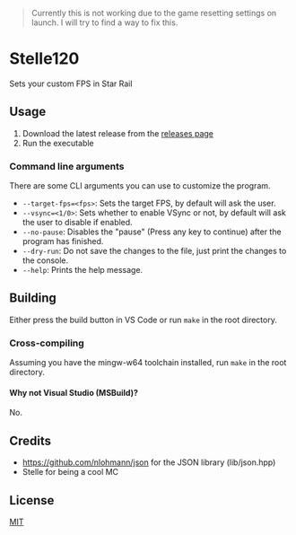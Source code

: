 > Currently this is not working due to the game resetting settings on launch. I will try to find a way to fix this.

# Stelle120

Sets your custom FPS in Star Rail

## Usage

1. Download the latest release from the [releases page](https://github.com/teppyboy/stelle120/releases)
2. Run the executable

### Command line arguments

There are some CLI arguments you can use to customize the program.

+ `--target-fps=<fps>`: Sets the target FPS, by default will ask the user.
+ `--vsync=<1/0>`: Sets whether to enable VSync or not, by default will ask the user to disable if enabled.
+ `--no-pause`: Disables the "pause" (Press any key to continue) after the program has finished.
+ `--dry-run`: Do not save the changes to the file, just print the changes to the console.
+ `--help`: Prints the help message.

## Building

Either press the build button in VS Code or run `make` in the root directory.

### Cross-compiling

Assuming you have the mingw-w64 toolchain installed, run `make` in the root directory.

#### Why not Visual Studio (MSBuild)?

No.

## Credits

- https://github.com/nlohmann/json for the JSON library (lib/json.hpp)
- Stelle for being a cool MC

## License

[MIT](./LICENSE)
